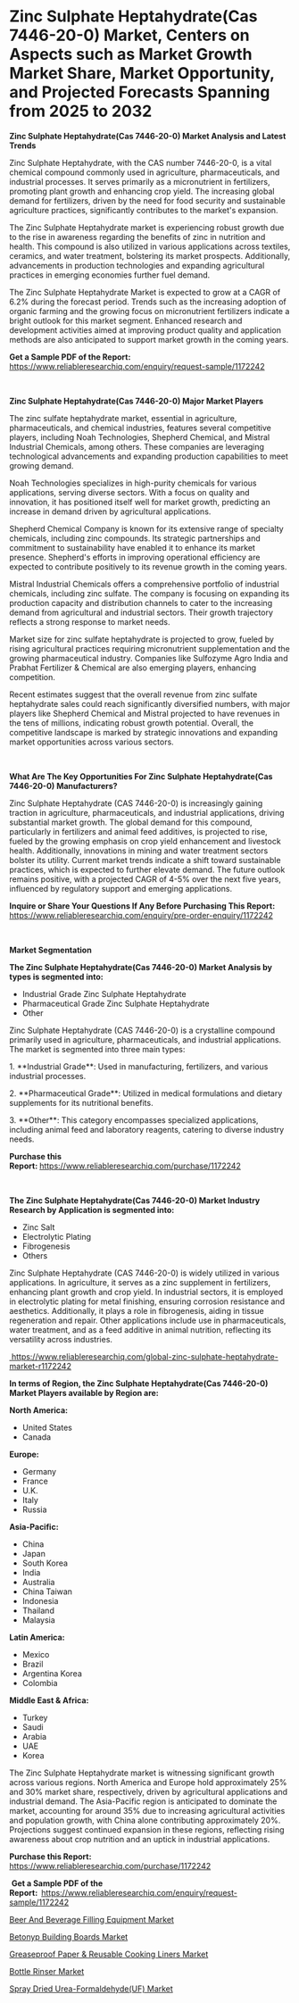<p><h1>Zinc Sulphate Heptahydrate(Cas 7446-20-0) Market, Centers on Aspects such as Market Growth Market Share, Market Opportunity, and Projected Forecasts Spanning from 2025 to 2032</h1></p><p><strong>Zinc Sulphate Heptahydrate(Cas 7446-20-0) Market Analysis and Latest Trends</strong></p>
<p><p>Zinc Sulphate Heptahydrate, with the CAS number 7446-20-0, is a vital chemical compound commonly used in agriculture, pharmaceuticals, and industrial processes. It serves primarily as a micronutrient in fertilizers, promoting plant growth and enhancing crop yield. The increasing global demand for fertilizers, driven by the need for food security and sustainable agriculture practices, significantly contributes to the market's expansion.</p><p>The Zinc Sulphate Heptahydrate market is experiencing robust growth due to the rise in awareness regarding the benefits of zinc in nutrition and health. This compound is also utilized in various applications across textiles, ceramics, and water treatment, bolstering its market prospects. Additionally, advancements in production technologies and expanding agricultural practices in emerging economies further fuel demand.</p><p>The Zinc Sulphate Heptahydrate Market is expected to grow at a CAGR of 6.2% during the forecast period. Trends such as the increasing adoption of organic farming and the growing focus on micronutrient fertilizers indicate a bright outlook for this market segment. Enhanced research and development activities aimed at improving product quality and application methods are also anticipated to support market growth in the coming years.</p></p>
<p><strong>Get a Sample PDF of the Report:&nbsp;</strong> <a href="https://www.reliableresearchiq.com/enquiry/request-sample/1172242?utm_campaign=2196&utm_medium=2&utm_source=Github&utm_content=ia&utm_term=02022025&utm_id=zinc-sulphate-heptahydratecas-7446-20-0">https://www.reliableresearchiq.com/enquiry/request-sample/1172242</a></p>
<p>&nbsp;</p>
<p><strong>Zinc Sulphate Heptahydrate(Cas 7446-20-0) Major Market Players</strong></p>
<p><p>The zinc sulfate heptahydrate market, essential in agriculture, pharmaceuticals, and chemical industries, features several competitive players, including Noah Technologies, Shepherd Chemical, and Mistral Industrial Chemicals, among others. These companies are leveraging technological advancements and expanding production capabilities to meet growing demand.</p><p>Noah Technologies specializes in high-purity chemicals for various applications, serving diverse sectors. With a focus on quality and innovation, it has positioned itself well for market growth, predicting an increase in demand driven by agricultural applications.</p><p>Shepherd Chemical Company is known for its extensive range of specialty chemicals, including zinc compounds. Its strategic partnerships and commitment to sustainability have enabled it to enhance its market presence. Shepherd's efforts in improving operational efficiency are expected to contribute positively to its revenue growth in the coming years.</p><p>Mistral Industrial Chemicals offers a comprehensive portfolio of industrial chemicals, including zinc sulfate. The company is focusing on expanding its production capacity and distribution channels to cater to the increasing demand from agricultural and industrial sectors. Their growth trajectory reflects a strong response to market needs.</p><p>Market size for zinc sulfate heptahydrate is projected to grow, fueled by rising agricultural practices requiring micronutrient supplementation and the growing pharmaceutical industry. Companies like Sulfozyme Agro India and Prabhat Fertilizer & Chemical are also emerging players, enhancing competition.</p><p>Recent estimates suggest that the overall revenue from zinc sulfate heptahydrate sales could reach significantly diversified numbers, with major players like Shepherd Chemical and Mistral projected to have revenues in the tens of millions, indicating robust growth potential. Overall, the competitive landscape is marked by strategic innovations and expanding market opportunities across various sectors.</p></p>
<p>&nbsp;</p>
<p><strong>What Are The Key Opportunities For Zinc Sulphate Heptahydrate(Cas 7446-20-0) Manufacturers?</strong></p>
<p><p>Zinc Sulphate Heptahydrate (CAS 7446-20-0) is increasingly gaining traction in agriculture, pharmaceuticals, and industrial applications, driving substantial market growth. The global demand for this compound, particularly in fertilizers and animal feed additives, is projected to rise, fueled by the growing emphasis on crop yield enhancement and livestock health. Additionally, innovations in mining and water treatment sectors bolster its utility. Current market trends indicate a shift toward sustainable practices, which is expected to further elevate demand. The future outlook remains positive, with a projected CAGR of 4-5% over the next five years, influenced by regulatory support and emerging applications.</p></p>
<p><strong>Inquire or Share Your Questions If Any Before Purchasing This Report:</strong> <a href="https://www.reliableresearchiq.com/enquiry/pre-order-enquiry/1172242?utm_campaign=2196&utm_medium=2&utm_source=Github&utm_content=ia&utm_term=02022025&utm_id=zinc-sulphate-heptahydratecas-7446-20-0">https://www.reliableresearchiq.com/enquiry/pre-order-enquiry/1172242</a></p>
<p>&nbsp;</p>
<p><strong>Market Segmentation</strong></p>
<p><strong>The Zinc Sulphate Heptahydrate(Cas 7446-20-0) Market Analysis by types is segmented into:</strong></p>
<p><ul><li>Industrial Grade Zinc Sulphate Heptahydrate</li><li>Pharmaceutical Grade Zinc Sulphate Heptahydrate</li><li>Other</li></ul></p>
<p><p>Zinc Sulphate Heptahydrate (CAS 7446-20-0) is a crystalline compound primarily used in agriculture, pharmaceuticals, and industrial applications. The market is segmented into three main types: </p><p>1. **Industrial Grade**: Used in manufacturing, fertilizers, and various industrial processes.</p><p>2. **Pharmaceutical Grade**: Utilized in medical formulations and dietary supplements for its nutritional benefits. </p><p>3. **Other**: This category encompasses specialized applications, including animal feed and laboratory reagents, catering to diverse industry needs.</p></p>
<p><strong>Purchase this Report:&nbsp;</strong><a href="https://www.reliableresearchiq.com/purchase/1172242?utm_campaign=2196&utm_medium=2&utm_source=Github&utm_content=ia&utm_term=02022025&utm_id=zinc-sulphate-heptahydratecas-7446-20-0">https://www.reliableresearchiq.com/purchase/1172242</a></p>
<p>&nbsp;</p>
<p><strong>The Zinc Sulphate Heptahydrate(Cas 7446-20-0) Market Industry Research by Application is segmented into:</strong></p>
<p><ul><li>Zinc Salt</li><li>Electrolytic Plating</li><li>Fibrogenesis</li><li>Others</li></ul></p>
<p><p>Zinc Sulphate Heptahydrate (CAS 7446-20-0) is widely utilized in various applications. In agriculture, it serves as a zinc supplement in fertilizers, enhancing plant growth and crop yield. In industrial sectors, it is employed in electrolytic plating for metal finishing, ensuring corrosion resistance and aesthetics. Additionally, it plays a role in fibrogenesis, aiding in tissue regeneration and repair. Other applications include use in pharmaceuticals, water treatment, and as a feed additive in animal nutrition, reflecting its versatility across industries.</p></p>
<p><a href="https://www.reliableresearchiq.com/global-zinc-sulphate-heptahydrate-market-r1172242?utm_campaign=2196&utm_medium=2&utm_source=Github&utm_content=ia&utm_term=02022025&utm_id=zinc-sulphate-heptahydratecas-7446-20-0">&nbsp;https://www.reliableresearchiq.com/global-zinc-sulphate-heptahydrate-market-r1172242</a></p>
<p><strong>In terms of Region, the Zinc Sulphate Heptahydrate(Cas 7446-20-0) Market Players available by Region are:</strong></p>
<p>
    <p> <strong> North America: </strong>
        <ul>
            <li>United States</li>
            <li>Canada</li>
        </ul>
        </p> 
    <p> <strong> Europe: </strong>
        <ul>
            <li>Germany</li>
            <li>France</li>
            <li>U.K.</li>
            <li>Italy</li>
            <li>Russia</li>
        </ul>
        </p> 
    <p> <strong> Asia-Pacific: </strong>
        <ul>
            <li>China</li>
            <li>Japan</li>
            <li>South Korea</li>
            <li>India</li>
            <li>Australia</li>
            <li>China Taiwan</li>
            <li>Indonesia</li>
            <li>Thailand</li>
            <li>Malaysia</li>
        </ul>
        </p> 
    <p> <strong> Latin America: </strong>
        <ul>
            <li>Mexico</li>
            <li>Brazil</li>
            <li>Argentina Korea</li>
            <li>Colombia</li>
        </ul>
        </p> 
    <p> <strong> Middle East & Africa: </strong>
        <ul>
            <li>Turkey</li>
            <li>Saudi</li>
            <li>Arabia</li>
            <li>UAE</li>
            <li>Korea</li>
        </ul>
    </p>
    </p>
<p><p>The Zinc Sulphate Heptahydrate market is witnessing significant growth across various regions. North America and Europe hold approximately 25% and 30% market share, respectively, driven by agricultural applications and industrial demand. The Asia-Pacific region is anticipated to dominate the market, accounting for around 35% due to increasing agricultural activities and population growth, with China alone contributing approximately 20%. Projections suggest continued expansion in these regions, reflecting rising awareness about crop nutrition and an uptick in industrial applications.</p></p>
<p><strong>Purchase this Report: </strong><a href="https://www.reliableresearchiq.com/purchase/1172242?utm_campaign=2196&utm_medium=2&utm_source=Github&utm_content=ia&utm_term=02022025&utm_id=zinc-sulphate-heptahydratecas-7446-20-0">https://www.reliableresearchiq.com/purchase/1172242</a></p>
<p>&nbsp;<strong>Get a Sample PDF of the Report:&nbsp;&nbsp;</strong><a href="https://www.reliableresearchiq.com/enquiry/request-sample/1172242?utm_campaign=2196&utm_medium=2&utm_source=Github&utm_content=ia&utm_term=02022025&utm_id=zinc-sulphate-heptahydratecas-7446-20-0">https://www.reliableresearchiq.com/enquiry/request-sample/1172242</a></p>
<p><strong></strong></p>
<p><p><a href="https://www.linkedin.com/pulse/insightful-beer-beverage-filling-equipment-market-report-72sye?utm_campaign=2196&utm_medium=2&utm_source=Github&utm_content=ia&utm_term=02022025&utm_id=zinc-sulphate-heptahydratecas-7446-20-0">Beer And Beverage Filling Equipment Market</a></p><p><a href="https://www.linkedin.com/pulse/future-revenue-demand-forecast-betonyp-building-boards-industry-4j9ve?utm_campaign=2196&utm_medium=2&utm_source=Github&utm_content=ia&utm_term=02022025&utm_id=zinc-sulphate-heptahydratecas-7446-20-0">Betonyp Building Boards Market</a></p><p><a href="https://www.linkedin.com/pulse/insightful-highlights-greaseproof-paper-reusable-cooking-1tqhe?utm_campaign=2196&utm_medium=2&utm_source=Github&utm_content=ia&utm_term=02022025&utm_id=zinc-sulphate-heptahydratecas-7446-20-0">Greaseproof Paper & Reusable Cooking Liners Market</a></p><p><a href="https://www.linkedin.com/pulse/detailed-report-thesize-dynamics-expected-growth-106-cagrof-6dp4e?utm_campaign=2196&utm_medium=2&utm_source=Github&utm_content=ia&utm_term=02022025&utm_id=zinc-sulphate-heptahydratecas-7446-20-0">Bottle Rinser Market</a></p><p><a href="https://www.linkedin.com/pulse/spray-dried-urea-formaldehydeuf-market-analysis-qualitative-pe5lc?utm_campaign=2196&utm_medium=2&utm_source=Github&utm_content=ia&utm_term=02022025&utm_id=zinc-sulphate-heptahydratecas-7446-20-0">Spray Dried Urea-Formaldehyde(UF) Market</a></p></p>